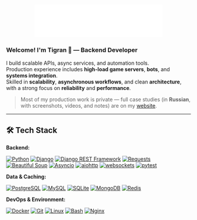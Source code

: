 <p align="center">
  <img src="assets/logo.svg" alt="tigdav Logo" width="350"/>
</p>

### Welcome! I'm Tigran 👋 — Backend Developer

I build scalable APIs, async services, and automation tools.  
Production experience includes **high-load game servers**, **bots**, and **systems integration**.  
Skilled in **scalability**, **asynchronous workflows**, and clean **architecture**,  
with a strong focus on **reliability** and **performance**.

> Most of my production work is private — full case studies (in **Russian**, with screenshots, videos, and notes) are on my [website](https://tigdav.ru/#portfolio).

---

## 🛠️ Tech Stack

**Backend:**

[![Python](https://img.shields.io/badge/Python-3776AB?logo=python&logoColor=white)](https://www.python.org/)
[![Django](https://img.shields.io/badge/Django-092E20?logo=django&logoColor=white)](https://www.djangoproject.com/)
[![Django REST Framework](https://img.shields.io/badge/Django%20REST%20Framework-092E20?logo=django&logoColor=white)](https://www.django-rest-framework.org/)
[![Requests](https://img.shields.io/badge/Requests-3776AB?logo=python&logoColor=white)](https://requests.readthedocs.io/)
[![Beautiful Soup](https://img.shields.io/badge/Beautiful%20Soup-4B8BBE?logo=python&logoColor=white)](https://www.crummy.com/software/BeautifulSoup/bs4/doc/)
[![Asyncio](https://img.shields.io/badge/Asyncio-3776AB?logo=python&logoColor=white)](https://docs.python.org/3/library/asyncio.html)
[![aiohttp](https://img.shields.io/badge/aiohttp-2C5BB4?logo=python&logoColor=white)](https://docs.aiohttp.org)
[![websockets](https://img.shields.io/badge/websockets-333333?logo=python&logoColor=white)](https://websockets.readthedocs.io/)
[![pytest](https://img.shields.io/badge/pytest-0A9EDC?logo=pytest&logoColor=white)](https://docs.pytest.org/en/stable/)

**Data & Caching:**

[![PostgreSQL](https://img.shields.io/badge/PostgreSQL-4169E1?logo=postgresql&logoColor=white)](https://www.postgresql.org/)
[![MySQL](https://img.shields.io/badge/MySQL-4479A1?logo=mysql&logoColor=white)](https://www.mysql.com/)
[![SQLite](https://img.shields.io/badge/SQLite-003B57?logo=sqlite&logoColor=white)](https://www.sqlite.org/)
[![MongoDB](https://img.shields.io/badge/MongoDB-47A248?logo=mongodb&logoColor=white)](https://www.mongodb.com/)
[![Redis](https://img.shields.io/badge/Redis-DC382D?logo=redis&logoColor=white)](https://redis.io/)

**DevOps & Environment:**

[![Docker](https://img.shields.io/badge/Docker-2496ED?logo=docker&logoColor=white)](https://www.docker.com/)
[![Git](https://img.shields.io/badge/Git-F05032?logo=git&logoColor=white)](https://git-scm.com/)
[![Linux](https://img.shields.io/badge/Linux-FCC624?logo=linux&logoColor=black)](https://www.kernel.org/)
[![Bash](https://img.shields.io/badge/Bash-4EAA25?logo=gnu-bash&logoColor=white)](https://www.gnu.org/software/bash/)
[![Nginx](https://img.shields.io/badge/Nginx-009639?logo=nginx&logoColor=white)](https://nginx.org/)
